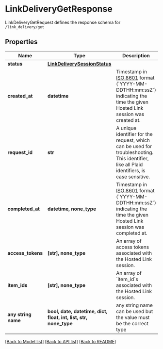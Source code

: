 # LinkDeliveryGetResponse

LinkDeliveryGetRequest defines the response schema for `/link_delivery/get`

## Properties
Name | Type | Description | Notes
------------ | ------------- | ------------- | -------------
**status** | [**LinkDeliverySessionStatus**](LinkDeliverySessionStatus.md) |  | 
**created_at** | **datetime** | Timestamp in [ISO 8601](https://wikipedia.org/wiki/ISO_8601) format (&#x60;YYYY-MM-DDTHH:mm:ssZ&#x60;) indicating the time the given Hosted Link session was created at. | 
**request_id** | **str** | A unique identifier for the request, which can be used for troubleshooting. This identifier, like all Plaid identifiers, is case sensitive. | 
**completed_at** | **datetime, none_type** | Timestamp in [ISO 8601](https://wikipedia.org/wiki/ISO_8601) format (&#x60;YYYY-MM-DDTHH:mm:ssZ&#x60;) indicating the time the given Hosted Link session was completed at. | [optional] 
**access_tokens** | **[str], none_type** | An array of access tokens associated with the Hosted Link session. | [optional] 
**item_ids** | **[str], none_type** | An array of &#x60;item_id&#x60;s associated with the Hosted Link session. | [optional] 
**any string name** | **bool, date, datetime, dict, float, int, list, str, none_type** | any string name can be used but the value must be the correct type | [optional]

[[Back to Model list]](../README.md#documentation-for-models) [[Back to API list]](../README.md#documentation-for-api-endpoints) [[Back to README]](../README.md)


